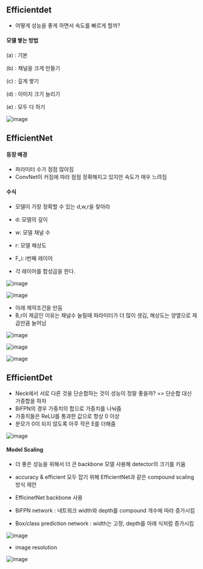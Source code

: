 ## Efficientdet
* 어떻게 성능을 좋게 하면서 속도를 빠르게 할까?

#### 모델 쌓는 방법
(a) : 기본

(b) : 채널을 크게 만들기

(c) : 깊게 쌓기

(d) : 이미지 크기 늘리기

(e) : 모두 다 하기

![image](https://user-images.githubusercontent.com/63588046/160315817-13b315e4-f7f1-44d0-8a27-9b9151dc097a.png)


## EfficientNet
#### 등장 배경
* 파라미터 수가 점점 많아짐
* ConvNet이 커짐에 따라 점점 정확해지고 있지만 속도가 매우 느려짐

#### 수식
* 모델이 가장 정확할 수 있는 d,w,r을 찾아라
* d: 모델의 깊이
* w: 모델 채널 수
* r: 모델 해상도
* F_i: i번째 레이어

* 각 레이어를 합성곱을 한다.

![image](https://user-images.githubusercontent.com/63588046/160316465-a05ed7fe-df65-4dfd-82f5-c84a16119cdb.png)


![image](https://user-images.githubusercontent.com/63588046/160316520-3081d210-fa72-414f-9ea4-9828530df394.png)

* 아래 제약조건을 만듬
* B,r이 제곱인 이유는 채널수 늘릴때 파라미터가 더 많이 생김, 해상도는 양옆으로 제곱만큼 늘어남 

![image](https://user-images.githubusercontent.com/63588046/160317010-e9b1cfc3-f27a-4156-843c-3cc22544fcab.png)


![image](https://user-images.githubusercontent.com/63588046/160317515-ca566374-8482-4336-b27c-2878346e572c.png)


![image](https://user-images.githubusercontent.com/63588046/160317651-79e0bcd4-19eb-495f-adb8-bc4ff3d69c21.png)


## EfficientDet
* Neck에서 서로 다른 것을 단순합하는 것이 성능이 정말 좋을까? => 단순합 대신 가중합을 하자
* BiFPN의 경우 가중치의 합으로 가중치를 나눠줌
* 가중치들은 ReLU를 통과한 값으로 항상 0 이상
* 분모가 0이 되지 않도록 아주 작은 E를 더해줌

![image](https://user-images.githubusercontent.com/63588046/160318747-693962fc-bf63-48e6-997a-4974d4f5dac0.png)

#### Model Scaling
* 더 좋은 성능을 위해서 더 큰 backbone 모델 사용해 detector의 크기를 키움
* accuracy & efficient 모두 잡기 위해 EfficientNet과 같은 compound scaling 방식 제안

* EfficinetNet backbone 사용
* BiFPN network : 네트워크 width와 depth를 compound 개수에 따라 증가시킴
* Box/class prediction network : width는 고정, depth를 아래 식처럼 증가시킴

![image](https://user-images.githubusercontent.com/63588046/160319086-bbc94803-12ae-4806-82b6-abfce4efe066.png)


* image resolution

![image](https://user-images.githubusercontent.com/63588046/160319140-f3ebfa31-9d6f-43be-bf47-21436a2ce50b.png)





 

